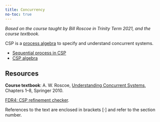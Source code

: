 ```yaml
---
title: Concurrency
no-toc: true
---
```


*Based on the course taught by Bill Roscoe in Trinity Term 2021, and the course
textbook.*

CSP is a
[process algebra](https://en.wikipedia.org/wiki/Process_calculus#Communication)
to specify and understand concurrent systems.

* [Sequential process in CSP](notes/seq.md)
* [CSP algebra](notes/algebra.md)

## Resources

**Course textbook**: A. W. Roscoe,
[Understanding Concurrent Systems](http://www.cs.ox.ac.uk/ucs/), Chapters 1–8,
Springer 2010.

[FDR4: CSP refinement checker](https://cocotec.io/fdr/).

References to the text are enclosed in brackets [$\cdot$] and refer to the
section number.
